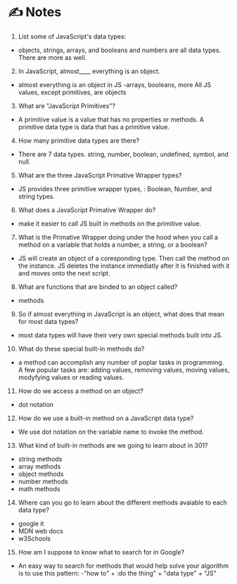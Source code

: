 # ✍️ Notes

1. List some of JavaScript's data types:

- objects, strings, arrays, and booleans and numbers are all data types. There are more as well.

2. In JavaScript, almost____ everything is an object.

- almost everything is an object in JS -arrays, booleans, more All JS values, except primitives, are objects

3. What are "JavaScript Primitives"?

- A primitive value is a value that has no properties or methods. A primitive data type is data that has a primitive value.

4. How many primitive data types are there?

- There are 7 data types. string, number, boolean, undefined, symbol, and null.

5. What are the three JavaScript Primative Wrapper types?

- JS provides three primitive wrapper types, : Boolean, Number, and string types.

6. What does a JavaScript Primative Wrapper do?

- make it easier to call JS built in methods on the primitive value.

7. What is the Primative Wrapper doing under the hood when you call a method on a variable that holds a number, a string, or a boolean?

- JS will create an object of a coresponding type. Then call the method on the instance. JS deletes the instance immediatly after it is finished with it 
and moves onto the next script.

8. What are functions that are binded to an object called?

- methods

9. So if almost everything in JavaScript is an object, what does that mean for most data types?

- most data types will have their very own special methods built into JS.

10. What do these special built-in methods do?

- a method can accomplish any number of poplar tasks in programming. A few popular tasks are: adding values, removing values, moving values, modyfying values or reading values.

11. How do we access a method on an object?

- dot notation

12. How do we use a built-in method on a JavaScript data type?

- We use dot notation on the variable name to invoke the method. 

13. What kind of built-in methods are we going to learn about in 301?

- string methods
- array methods
- object methods
- number methods
- math methods

14. Where can you go to learn about the different methods avaiable to each data type?

- google it
- MDN web docs
- w3Schools

15. How am I suppose to know what to search for in Google?

- An easy way to search for methods that would help solve your algorithm is to use this pattern: -"how to" + :do the thing" + "data type" + "JS"